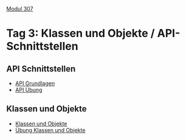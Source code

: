  [Modul 307](/ilv.307)
 
# Tag 3: Klassen und Objekte / API-Schnittstellen


## API Schnittstellen

- [API Grundlagen](/ilv.307/03-modul-307/02-api-grundlagen)
- [API Übung](/ilv.307/03-modul-307/02-api-uebung)

## Klassen und Objekte
- [Klassen und Objekte](/ilv.307/03-modul-307/01-klassen-objekte)
- [Übung Klassen und Objekte](/ilv.307/03-modul-307/01.1-klassen-objekte-uebung)
<!--stackedit_data:
eyJoaXN0b3J5IjpbLTgyODQ0NDE4NiwtNzY5MzE2ODU5LDE3NT
M3NDkzNSw3MzA5OTgxMTZdfQ==
-->
